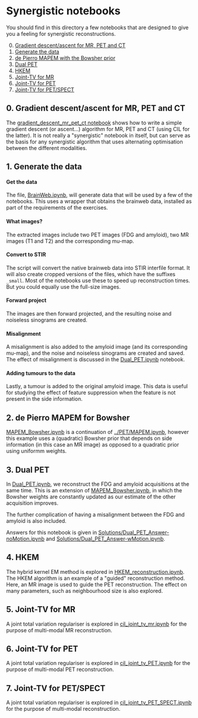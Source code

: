 # Synergistic notebooks

You should find in this directory a few notebooks that are designed to give you a feeling for synergistic reconstructions.

0. [Gradient descent/ascent for MR, PET and CT](#gradient-descent-for-MR-PET-CT)
1. [Generate the data](#gen_data)
2. [de Pierro MAPEM with the Bowsher prior](#de_pierro)
3. [Dual PET](#dual_pet)
4. [HKEM](#HKEM)
5. [Joint-TV for MR](#Joint-TV)
6. [Joint-TV for PET](#Joint-TV_P)
7. [Joint-TV for PET/SPECT](#Joint-TV_PS)

## 0. Gradient descent/ascent for MR, PET and CT<a name="gradient-descent-for-MR-PET-CT"></a>

The [gradient_descent_mr_pet_ct notebook](gradient_descent_mr_pet_ct.ipynb) shows how to write
a simple gradient descent (or ascent...) algorithm for MR, PET and CT (using CIL for the latter).
It is not really a "synergistic" notebook in itself, but can serve as the basis for any synergistic algorithm that uses alternating optimisation between the different modalities.

## 1. Generate the data <a name="gen_data"></a>

#### Get the data

The file, [BrainWeb.ipynb](BrainWeb.ipynb), will generate data that will be used by a few of the notebooks. This uses a wrapper that obtains the brainweb data, installed as part of the requirements of the exercises.

#### What images?

The extracted images include two PET images (FDG and amyloid), two MR images (T1 and T2) and the corresponding mu-map.

#### Convert to STIR

The script will convert the native brainweb data into STIR interfile format. It will also create cropped versions of the files, which have the suffixes `_small`. Most of the notebooks use these to speed up reconstruction times. But you could equally use the full-size images.

#### Forward project
The images are then forward projected, and the resulting noise and noiseless sinograms are created.

#### Misalignment

A misalignment is also added to the amyloid image (and its corresponding mu-map), and the noise and noiseless sinograms are created and saved. The effect of misalignment is discussed in the [Dual_PET.ipynb](Dual_PET.ipynb) notebook.

#### Adding tumours to the data

Lastly, a tumour is added to the original amyloid image. This data is useful for studying the effect of feature suppression when the feature is not present in the side information.

## 2. de Pierro MAPEM for Bowsher <a name="de_pierro"></a>

[MAPEM_Bowsher.ipynb](MAPEM_Bowsher.ipynb) is a continuation of [../PET/MAPEM.ipynb](../PET/MAPEM.ipynb), however this example uses a (quadratic) Bowsher prior that depends on side information (in this case an MR image) as opposed to a quadratic prior using uniformm weights.

## 3. Dual PET <a name="dual_pet"></a>

In [Dual_PET.ipynb](Dual_PET.ipynb), we reconstruct the FDG and amyloid acquisitions at the same time. This is an extension of [MAPEM_Bowsher.ipynb](MAPEM_Bowsher.ipynb), in which the Bowsher weights are constantly updated as our estimate of the other acquisition improves. 

The further complication of having a misalignment between the FDG and amyloid is also included. 

Answers for this notebook is given in [Solutions/Dual\_PET\_Answer-noMotion.ipynb](Solutions/Dual_PET_Answer-noMotion.ipynb) and [Solutions/Dual\_PET\_Answer-wMotion.ipynb](Solutions/Dual_PET_Answer-wMotion.ipynb).

## 4. HKEM <a name="HKEM"></a>

The hybrid kernel EM method is explored in [HKEM_reconstruction.ipynb](HKEM_reconstruction.ipynb). The HKEM algorithm is an example of a "guided" reconstruction method. Here, an MR image is used to guide the PET reconstruction. The effect on many parameters, such as neighbourhood size is also explored.

## 5. Joint-TV for MR <a name="Joint-TV"></a>

A joint total variation regulariser is explored in [cil_joint_tv_mr.ipynb](cil_joint_tv_mr.ipynb) for the purpose of multi-modal MR reconstruction.

## 6. Joint-TV for PET <a name="Joint-TV_P"></a>

A joint total variation regulariser is explored in [cil_joint_tv_PET.ipynb](cil_joint_tv_PET.ipynb) for the purpose of multi-modal PET reconstruction.

## 7. Joint-TV for PET/SPECT <a name="Joint-TV_PS"></a>

A joint total variation regulariser is explored in [cil_joint_tv_PET_SPECT.ipynb](cil_joint_tv_PET_SPECT.ipynb) for the purpose of multi-modal reconstruction.
